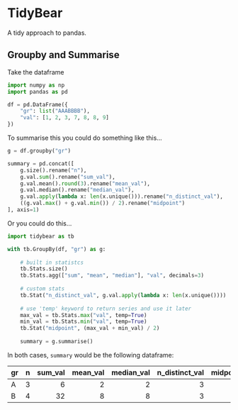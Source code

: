 # TidyBear

A tidy approach to pandas.

## Groupby and Summarise

Take the dataframe

```python
import numpy as np
import pandas as pd

df = pd.DataFrame({
    "gr": list("AAABBBB"),
    "val": [1, 2, 3, 7, 8, 8, 9]
})
```

To summarise this you could do something like this...

```python
g = df.groupby("gr")

summary = pd.concat([
    g.size().rename("n"),
    g.val.sum().rename("sum_val"),
    g.val.mean().round(3).rename("mean_val"),
    g.val.median().rename("median_val"),
    g.val.apply(lambda x: len(x.unique())).rename("n_distinct_val"),
    ((g.val.max() + g.val.min()) / 2).rename("midpoint")
], axis=1)
```

Or you could do this...

```python
import tidybear as tb

with tb.GroupBy(df, "gr") as g:
    
    # built in statistcs
    tb.Stats.size()
    tb.Stats.agg(["sum", "mean", "median"], "val", decimals=3)
    
    # custom stats
    tb.Stat("n_distinct_val", g.val.apply(lambda x: len(x.unique())))
    
    # use 'temp' keyword to return series and use it later
    max_val = tb.Stats.max("val", temp=True)
    min_val = tb.Stats.min("val", temp=True)
    tb.Stat("midpoint", (max_val + min_val) / 2)
    
    summary = g.summarise()
```

In both cases, `summary` would be the following dataframe:


| gr | n | sum_val | mean_val | median_val | n_distinct_val | midpoint |
|:---|--:|--------:|---------:|-----------:|---------------:|---------:|
| A  | 3 |       6 |        2 |          2 |              3 |        2 |
| B  | 4 |      32 |        8 |          8 |              3 |        8 |